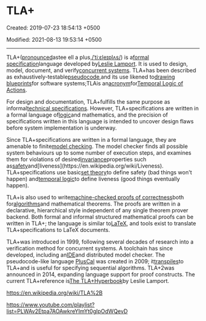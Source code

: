 # TLA+

Created: 2019-07-23 18:54:13 +0500

Modified: 2021-08-13 19:53:14 +0500

---

TLA+([pronounced](https://en.wikipedia.org/wiki/English_alphabet#Letter_names)astee ell a plus,[/ˈtiːɛleɪplʌs/](https://en.wikipedia.org/wiki/Help:IPA/English)) is a[formal specification](https://en.wikipedia.org/wiki/Formal_specification)language developed by[Leslie Lamport](https://en.wikipedia.org/wiki/Leslie_Lamport). It is used to design, model, document, and verify[concurrent systems](https://en.wikipedia.org/wiki/Concurrent_systems). TLA+has been described as exhaustively-testable[pseudocode](https://en.wikipedia.org/wiki/Pseudocode),and its use likened to[drawing blueprints](https://en.wikipedia.org/wiki/Technical_drawing)for software systems;TLAis an[acronym](https://en.wikipedia.org/wiki/Acronym)for[Temporal Logic of Actions](https://en.wikipedia.org/wiki/Temporal_Logic_of_Actions).



For design and documentation, TLA+fulfills the same purpose as informal[technical specifications](https://en.wikipedia.org/wiki/Technical_specifications). However, TLA+specifications are written in a formal language of[logic](https://en.wikipedia.org/wiki/Logic)and mathematics, and the precision of specifications written in this language is intended to uncover design flaws before system implementation is underway.



Since TLA+specifications are written in a formal language, they are amenable to finite[model checking](https://en.wikipedia.org/wiki/Model_checking). The model checker finds all possible system behaviours up to some number of execution steps, and examines them for violations of desired[invariance](https://en.wikipedia.org/wiki/Invariant_(computer_science))properties such as[safety](https://en.wikipedia.org/wiki/Safety_(distributed_computing))and[liveness](https://en.wikipedia.org/wiki/Liveness). TLA+specifications use basic[set theory](https://en.wikipedia.org/wiki/Set_theory)to define safety (bad things won't happen) and[temporal logic](https://en.wikipedia.org/wiki/Temporal_logic)to define liveness (good things eventually happen).



TLA+is also used to write[machine-checked proofs of correctness](https://en.wikipedia.org/wiki/Automated_theorem_proving)both for[algorithms](https://en.wikipedia.org/wiki/Algorithms)and mathematical theorems. The proofs are written in a declarative, hierarchical style independent of any single theorem prover backend. Both formal and informal structured mathematical proofs can be written in TLA+; the language is similar to[LaTeX](https://en.wikipedia.org/wiki/LaTeX), and tools exist to translate TLA+specifications to LaTeX documents.



TLA+was introduced in 1999, following several decades of research into a verification method for concurrent systems. A toolchain has since developed, including an[IDE](https://en.wikipedia.org/wiki/Interactive_development_environment)and distributed model checker. The pseudocode-like language [PlusCal](https://en.wikipedia.org/wiki/PlusCal) was created in 2009; it[transpiles](https://en.wikipedia.org/wiki/Source-to-source_compiler)to TLA+and is useful for specifying sequential algorithms. TLA+2was announced in 2014, expanding language support for proof constructs. The current TLA+reference is[The TLA+Hyperbook](http://research.microsoft.com/en-us/um/people/lamport/tla/hyperbook.html)by Leslie Lamport.



<https://en.wikipedia.org/wiki/TLA%2B>

<https://www.youtube.com/playlist?list=PLWAv2Etpa7AOAwkreYImYt0gIpOdWQevD>
